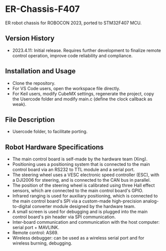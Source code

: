 # ER-Chassis-F407

ER robot chassis for ROBOCON 2023, ported to STM32F407 MCU.

## Version History
- 2023.4.11: Initial release. Requires further development to finalize remote control operation, improve code reliability and compliance.

## Installation and Usage
- Clone the repository.
- For VS Code users, open the workspace file directly.
- For Keil users, modify CubeMX settings, regenerate the project, copy the Usercode folder and modify main.c (define the clock callback as weak).

## File Description
- Usercode folder, to facilitate porting.

## Robot Hardware Specifications
- The main control board is self-made by the hardware team (Xing).
- Positioning uses a positioning system that is connected to the main control board via an RS232 to TTL module and a serial port.
- The steering wheel uses a VESC electronic speed controller (ESC), with a DJI2006 for steering, and is connected to the CAN bus in parallel.
- The position of the steering wheel is calibrated using three Hall effect sensors, which are connected to the main control board's GPIO.
- Infrared ranging is used for auxiliary positioning, which is connected to the main control board's SPI via a custom-made high-precision analog-to-digital converter module designed by the hardware team.
- A small screen is used for debugging and is plugged into the main control board's pin header via SPI communication.
- Inter-board communication and communication with the host computer: serial port + MAVLINK.
- Remote control: AS69.
- Wireless debugger: can be used as a wireless serial port and for wireless burning, debugging.


